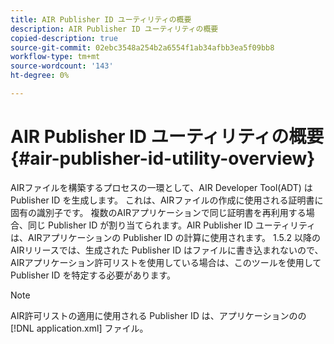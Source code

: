 ```yaml
---
title: AIR Publisher ID ユーティリティの概要
description: AIR Publisher ID ユーティリティの概要
copied-description: true
source-git-commit: 02ebc3548a254b2a6554f1ab34afbb3ea5f09bb8
workflow-type: tm+mt
source-wordcount: '143'
ht-degree: 0%

---
```


# AIR Publisher ID ユーティリティの概要 {#air-publisher-id-utility-overview}

AIRファイルを構築するプロセスの一環として、AIR Developer Tool(ADT) は Publisher ID を生成します。 これは、AIRファイルの作成に使用される証明書に固有の識別子です。 複数のAIRアプリケーションで同じ証明書を再利用する場合、同じ Publisher ID が割り当てられます。AIR Publisher ID ユーティリティは、AIRアプリケーションの Publisher ID の計算に使用されます。 1.5.2 以降のAIRリリースでは、生成された Publisher ID はファイルに書き込まれないので、AIRアプリケーション許可リストを使用している場合は、このツールを使用して Publisher ID を特定する必要があります。

>[!NOTE]
>
>AIR許可リストの適用に使用される Publisher ID は、アプリケーションのの [!DNL application.xml] ファイル。
